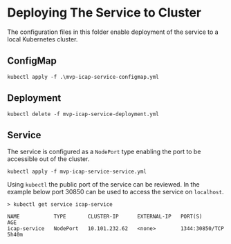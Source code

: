 # Deploying The Service to Cluster

The configuration files in this folder enable deployment of the service to a local Kubernetes cluster.

## ConfigMap

`kubectl apply -f .\mvp-icap-service-configmap.yml`

## Deployment

`kubectl delete -f mvp-icap-service-deployment.yml`

## Service

The service is configured as a `NodePort` type enabling the port to be accessible out of the cluster.

`kubectl apply -f mvp-icap-service-service.yml`

Using `kubectl` the public port of the service can be reviewed. In the example below port 30850 can be used to access the service on `localhost`.
```
> kubectl get service icap-service

NAME           TYPE       CLUSTER-IP      EXTERNAL-IP   PORT(S)          AGE
icap-service   NodePort   10.101.232.62   <none>        1344:30850/TCP   5h40m
```